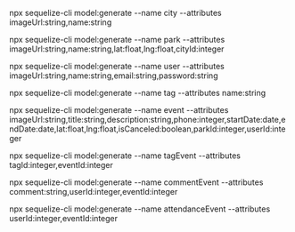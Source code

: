 npx sequelize-cli model:generate --name city --attributes imageUrl:string,name:string

npx sequelize-cli model:generate --name park --attributes imageUrl:string,name:string,lat:float,lng:float,cityId:integer

npx sequelize-cli model:generate --name user --attributes imageUrl:string,name:string,email:string,password:string

npx sequelize-cli model:generate --name tag --attributes name:string

npx sequelize-cli model:generate --name event --attributes imageUrl:string,title:string,description:string,phone:integer,startDate:date,endDate:date,lat:float,lng:float,isCanceled:boolean,parkId:integer,userId:integer

npx sequelize-cli model:generate --name tagEvent --attributes tagId:integer,eventId:integer

npx sequelize-cli model:generate --name commentEvent --attributes comment:string,userId:integer,eventId:integer

npx sequelize-cli model:generate --name attendanceEvent --attributes userId:integer,eventId:integer

